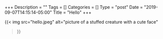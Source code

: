 +++
Description = ""
Tags = []
Categories = []
Type = "post"
Date = "2019-09-07T14:15:14-05:00"
Title = "Hello"
+++

{{< img src="hello.jpeg"
alt="picture of a stuffed creature with a cute face"
>}}